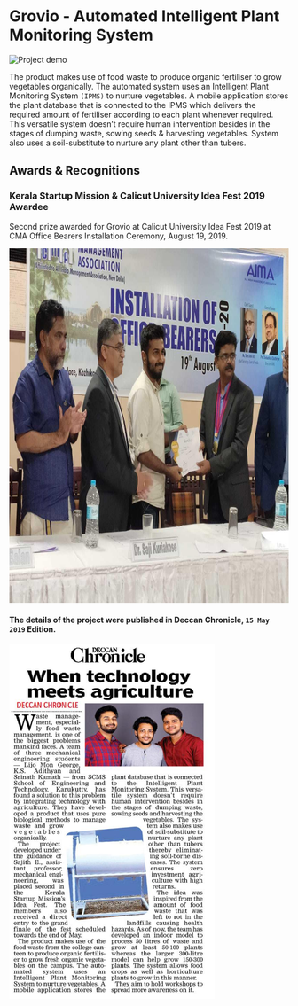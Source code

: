 # Grovio - Automated Intelligent Plant Monitoring System

![Project demo](https://drive.google.com/file/d/1gYDgSqO4EMlfJ4sFpSUAHvjC2CFiNY6f/view)

The product makes use of food waste to produce organic fertiliser to grow vegetables organically. The automated system uses an Intelligent Plant Monitoring System `(IPMS)` to nurture vegetables.
A mobile application stores the plant database that is connected to the IPMS which delivers the required amount of fertiliser according to each plant whenever required. This versatile system doesn’t require human intervention besides in the stages of dumping waste, sowing seeds & harvesting vegetables. System also uses a soil-substitute to nurture any plant other than tubers.

## Awards & Recognitions

### Kerala Startup Mission & Calicut University Idea Fest 2019 Awardee
Second prize awarded for Grovio at Calicut University Idea Fest 2019 at CMA Office Bearers Installation Ceremony, August 19, 2019.

<img src="./docs/awards/CMA-awards.jpg" height="640" alt="DC article">

#### The details of the project were published in Deccan Chronicle, `15 May 2019` Edition.

<img src="./docs/awards/DC-article.jpg" height="640" alt="DC article">
